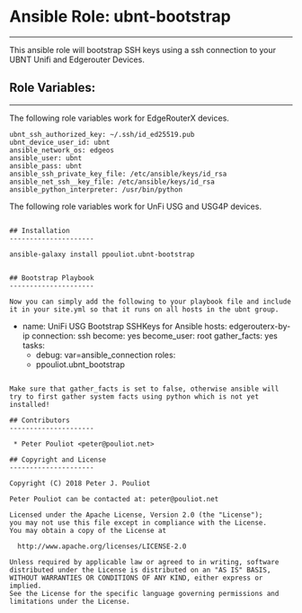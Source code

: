 # Ansible Role: ubnt-bootstrap 
---------------------

This ansible role will bootstrap SSH keys using a ssh connection to your UBNT Unifi and Edgerouter Devices.


## Role Variables:
---------------------

The following role variables work for EdgeRouterX devices.

```
ubnt_ssh_authorized_key: ~/.ssh/id_ed25519.pub
ubnt_device_user_id: ubnt
ansible_network_os: edgeos
ansible_user: ubnt
ansible_pass: ubnt
ansible_ssh_private_key_file: /etc/ansible/keys/id_rsa
ansible_net_ssh__key_file: /etc/ansible/keys/id_rsa
ansible_python_interpreter: /usr/bin/python
```

The following role variables work for UnFi USG and USG4P  devices.
```

## Installation
---------------------

ansible-galaxy install ppouliot.ubnt-bootstrap


## Bootstrap Playbook
---------------------

Now you can simply add the following to your playbook file and include it in your site.yml so that it runs on all hosts in the ubnt group.

```
- name: UniFi USG Bootstrap SSHKeys for Ansible
  hosts: edgerouterx-by-ip
  connection: ssh
  become: yes
  become_user: root
  gather_facts: yes
  tasks:
    - debug: var=ansible_connection
  roles:
    - ppouliot.ubnt_bootstrap
```

Make sure that gather_facts is set to false, otherwise ansible will try to first gather system facts using python which is not yet installed!

## Contributors
---------------------

 * Peter Pouliot <peter@pouliot.net>

## Copyright and License
---------------------

Copyright (C) 2018 Peter J. Pouliot

Peter Pouliot can be contacted at: peter@pouliot.net

Licensed under the Apache License, Version 2.0 (the "License");
you may not use this file except in compliance with the License.
You may obtain a copy of the License at

  http://www.apache.org/licenses/LICENSE-2.0

Unless required by applicable law or agreed to in writing, software
distributed under the License is distributed on an "AS IS" BASIS,
WITHOUT WARRANTIES OR CONDITIONS OF ANY KIND, either express or implied.
See the License for the specific language governing permissions and
limitations under the License.

